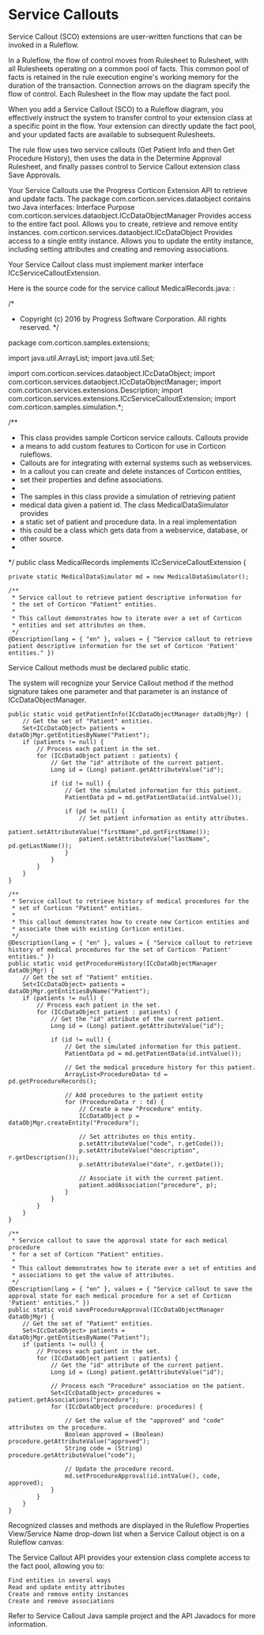 # Service Callouts

Service Callout (SCO) extensions are user-written functions that can be invoked in a Ruleflow.

In a Ruleflow, the flow of control moves from Rulesheet to Rulesheet, with all Rulesheets operating on a common pool of facts. This common pool of facts is retained in the rule execution engine's working memory for the duration of the transaction. Connection arrows on the diagram specify the flow of control. Each Rulesheet in the flow may update the fact pool.

When you add a Service Callout (SCO) to a Ruleflow diagram, you effectively instruct the system to transfer control to your extension class at a specific point in the flow. Your extension can directly update the fact pool, and your updated facts are available to subsequent Rulesheets.

[](/docs/assets/service_callout_ruleflow_diagram.png)

The rule flow uses two service callouts (Get Patient Info and then Get Procedure History), then uses the data in the Determine Approval Rulesheet, and finally passes control to Service Callout extension class Save Approvals.

Your Service Callouts use the Progress Corticon Extension API to retrieve and update facts. The package com.corticon.services.dataobject contains two Java interfaces:
Interface 	Purpose
com.corticon.services.dataobject.ICcDataObjectManager 	Provides access to the entire fact pool. Allows you to create, retrieve and remove entity instances.
com.corticon.services.dataobject.ICcDataObject 	Provides access to a single entity instance. Allows you to update the entity instance, including setting attributes and creating and removing associations.

Your Service Callout class must implement marker interface ICcServiceCalloutExtension.

Here is the source code for the service callout MedicalRecords.java: :


/* 
 * Copyright (c) 2016 by Progress Software Corporation. All rights reserved.
 */

package com.corticon.samples.extensions;

import java.util.ArrayList;
import java.util.Set;

import com.corticon.services.dataobject.ICcDataObject;
import com.corticon.services.dataobject.ICcDataObjectManager;
import com.corticon.services.extensions.Description;
import com.corticon.services.extensions.ICcServiceCalloutExtension;
import com.corticon.samples.simulation.*;

/**
 * This class provides sample Corticon service callouts. Callouts provide
 * a means to add custom features to Corticon for use in Corticon ruleflows.
 * Callouts are for integrating with external systems such as webservices. 
 * In a callout you can create and delete instances of Corticon entities,
 * set their properties and define associations. 
 * 
 * The samples in this class provide a simulation of retrieving patient 
 * medical data given a patient id. The class MedicalDataSimulator provides
 * a static set of patient and procedure data. In a real implementation 
 * this could be a class which gets data from a webservice, database, or
 * other source.
 * 
 */
public class MedicalRecords implements ICcServiceCalloutExtension {

	private static MedicalDataSimulator md = new MedicalDataSimulator();

	/**
	 * Service callout to retrieve patient descriptive information for
	 * the set of Corticon "Patient" entities. 
	 * 
	 * This callout demonstrates how to iterate over a set of Corticon
	 * entities and set attributes on them.
	 */
	@Description(lang = { "en" }, values = { "Service callout to retrieve patient descriptive information for the set of Corticon 'Patient' entities." })
	

Service Callout methods must be declared public static.

The system will recognize your Service Callout method if the method signature takes one parameter and that parameter is an instance of ICcDataObjectManager.


	public static void getPatientInfo(ICcDataObjectManager dataObjMgr) {
		// Get the set of "Patient" entities.
		Set<ICcDataObject> patients = dataObjMgr.getEntitiesByName("Patient");
		if (patients != null) {
			// Process each patient in the set.
			for (ICcDataObject patient : patients) {
				// Get the "id" attribute of the current patient.
				Long id = (Long) patient.getAttributeValue("id");
				
				if (id != null) {
					// Get the simulated information for this patient.
					PatientData pd = md.getPatientData(id.intValue());
					
					if (pd != null) {
						// Set patient information as entity attributes.
						patient.setAttributeValue("firstName",pd.getFirstName());
						patient.setAttributeValue("lastName", pd.getLastName());
					}
				}
			}
		}
	}

	/**
	 * Service callout to retrieve history of medical procedures for the
	 * set of Corticon "Patient" entities. 
	 * 
	 * This callout demonstrates how to create new Corticon entities and
	 * associate them with existing Corticon entities.
	 */
	@Description(lang = { "en" }, values = { "Service callout to retrieve history of medical procedures for the set of Corticon 'Patient' entities." })
	public static void getProcedureHistory(ICcDataObjectManager dataObjMgr) {
		// Get the set of "Patient" entities.
		Set<ICcDataObject> patients = dataObjMgr.getEntitiesByName("Patient");
		if (patients != null) {			
			// Process each patient in the set.
			for (ICcDataObject patient : patients) {
				// Get the "id" attribute of the current patient.
				Long id = (Long) patient.getAttributeValue("id");
				
				if (id != null) {
					// Get the simulated information for this patient.
					PatientData pd = md.getPatientData(id.intValue());
					
					// Get the medical procedure history for this patient.
					ArrayList<ProcedureData> td = pd.getProcedureRecords();
					
					// Add procedures to the patient entity
					for (ProcedureData r : td) {
						// Create a new "Procedure" entity.
						ICcDataObject p = dataObjMgr.createEntity("Procedure");
						
						// Set attributes on this entity.
						p.setAttributeValue("code", r.getCode());
						p.setAttributeValue("description", r.getDescription());
						p.setAttributeValue("date", r.getDate());
						
						// Associate it with the current patient.
						patient.addAssociation("procedure", p);
					}
				}
			}
		}
	}
	
	/**
	 * Service callout to save the approval state for each medical procedure
	 * for a set of Corticon "Patient" entities. 
	 * 
	 * This callout demonstrates how to iterate over a set of entities and
	 * associations to get the value of attributes. 
	 */
	@Description(lang = { "en" }, values = { "Service callout to save the approval state for each medical procedure for a set of Corticon 'Patient' entities." })
	public static void saveProcedureApproval(ICcDataObjectManager dataObjMgr) {
		// Get the set of "Patient" entities.
		Set<ICcDataObject> patients = dataObjMgr.getEntitiesByName("Patient");
		if (patients != null) {
			// Process each patient in the set.
			for (ICcDataObject patient : patients) {
				// Get the "id" attribute of the current patient.
				Long id = (Long) patient.getAttributeValue("id");
				
				// Process each "Procedure" association on the patient.
				Set<ICcDataObject> procedures = patient.getAssociations("procedure");
				for (ICcDataObject procedure: procedures) {
					
					// Get the value of the "approved" and "code" attributes on the procedure.
					Boolean approved = (Boolean) procedure.getAttributeValue("approved");
					String code = (String) procedure.getAttributeValue("code");
					
					// Update the procedure record.
					md.setProcedureApproval(id.intValue(), code, approved);
				}
			}
		}
	}

Recognized classes and methods are displayed in the Ruleflow Properties View/Service Name drop-down list when a Service Callout object is on a Ruleflow canvas:

The Service Callout API provides your extension class complete access to the fact pool, allowing you to:

    Find entities in several ways
    Read and update entity attributes
    Create and remove entity instances
    Create and remove associations

Refer to Service Callout Java sample project and the API Javadocs for more information.
